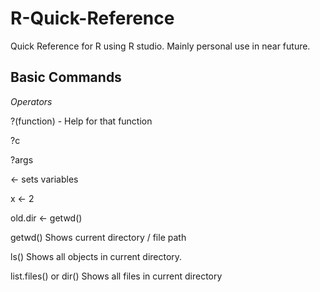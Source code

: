 # R-Quick-Reference
Quick Reference for R using R studio.
Mainly personal use in near future.

## Basic Commands

*Operators*

?(function) - Help for that function

  ?c
  
  ?args
  
  
<- sets variables

  x <- 2
  
 
 old.dir <- getwd()


getwd() Shows current directory / file path

ls() Shows all objects in current directory.

list.files() or dir() Shows all files in current directory
